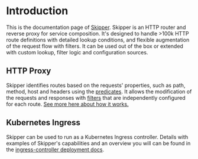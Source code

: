 # Introduction

This is the documentation page of [Skipper](https://github.com/zalando/skipper). Skipper is an HTTP router and reverse proxy for service composition. It's designed to handle >100k HTTP route definitions with detailed lookup conditions, and flexible augmentation of the request flow with filters. It can be used out of the box or extended with custom lookup, filter logic and configuration sources.

## HTTP Proxy

Skipper identifies routes based on the requests' properties, such as path, method, host and headers using the
[predicates](reference/predicates.md). It allows the modification of the requests and responses with
[filters](reference/filters.md) that are independently configured for each route. [See more here about how it
works.](reference/architecture.md)

## Kubernetes Ingress

Skipper can be used to run as a Kubernetes Ingress controller. Details with examples of Skipper's capabilities
and an overview you will can be found in the [ingress-controller deployment
docs](kubernetes/ingress-controller.md).
